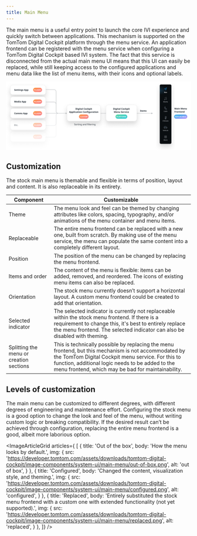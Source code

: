 ```yaml
---
title: Main Menu
---
```


The main menu is a useful entry point to launch the core IVI experience and quickly switch between 
applications. This mechanism is supported on the TomTom Digital Cockpit platform through the 
menu service. An application frontend can be registered with the menu service when configuring a 
TomTom Digital Cockpit based IVI system. The fact that this service is disconnected from the actual 
main menu UI means that this UI can easily be replaced, while still keeping access to the configured 
applications and menu data like the list of menu items, with their icons and optional labels.

![overview](images/main-menu/overview.png)

## Customization

The stock main menu is themable and flexible in terms of position, layout and content. It is also 
replaceable in its entirety.

| Component     | Customizable  |
| ------------- | ------------- |
| Theme | The menu look and feel can be themed by changing attributes like colors, spacing, typography, and/or animations of the menu container and menu items. |
| Replaceable | The entire menu frontend can be replaced with a new one, built from scratch. By making use of the menu service, the menu can populate the same content into a completely different layout. |
| Position | The position of the menu can be changed by replacing the menu frontend. |
| Items and order | The content of the menu is flexible: items can be added, removed, and reordered. The icons of existing menu items can also be replaced. |
| Orientation | The stock menu currently doesn’t support a horizontal layout. A custom menu frontend could be created to add that orientation. |
| Selected indicator | The selected indicator is currently not replaceable within the stock menu frontend. If there is a requirement to change this, it's best to entirely replace the menu frontend. The selected indicator can also be disabled with theming. |
| Splitting the menu or creation sections | This is technically possible by replacing the menu frontend, but this mechanism is not accommodated by the TomTom Digital Cockpit menu service. For this to function, additional logic needs to be added to the menu frontend, which may be bad for maintainability. |

## Levels of customization

The main menu can be customized to different degrees, with different degrees of 
engineering and maintenance effort. Configuring the stock menu is a good option to change the look 
and feel of the menu, without writing custom logic or breaking compatibility. If the 
desired result can’t be achieved through configuration, replacing the entire menu frontend is a 
good, albeit more laborious option.

<ImageArticleGrid articles={
 [
   {
     title: 'Out of the box',
     body: 'How the menu looks by default.',
     img: {
       src: 'https://developer.tomtom.com/assets/downloads/tomtom-digital-cockpit/image-components/system-ui/main-menu/out-of-box.png',
       alt: 'out of box',
     }
   },
  {
     title: 'Configured',
     body: 'Changed the content, visualization style, and theming.',
     img: {
       src: 'https://developer.tomtom.com/assets/downloads/tomtom-digital-cockpit/image-components/system-ui/main-menu/configured.png',
       alt: 'configured',
     }
   },
  {
     title: 'Replaced',
     body: 'Entirely substituted the stock menu frontend with a custom one with extended functionality (not yet supported).',
     img: {
       src: 'https://developer.tomtom.com/assets/downloads/tomtom-digital-cockpit/image-components/system-ui/main-menu/replaced.png',
       alt: 'replaced',
     }
   },
 ]}
/>
